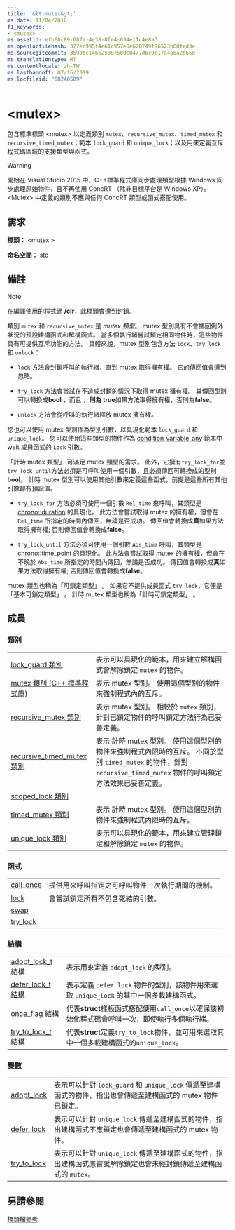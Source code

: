 ```yaml
---
title: '&lt;mutex&gt;'
ms.date: 11/04/2016
f1_keywords:
- <mutex>
ms.assetid: efb60c89-687a-4e38-8fe4-694e11c4e8a3
ms.openlocfilehash: 377ec995f4e61c957e8e620749f96523b60fed3e
ms.sourcegitcommit: 3590dc146525807500c0477d6c9c17a4a8a2d658
ms.translationtype: MT
ms.contentlocale: zh-TW
ms.lasthandoff: 07/16/2019
ms.locfileid: "68240589"
---
```

# <a name="ltmutexgt"></a>&lt;mutex&gt;

包含標準標頭 \<mutex> 以定義類別 `mutex`、`recursive_mutex`、`timed_mutex` 和 `recursive_timed_mutex`；範本 `lock_guard` 和 `unique_lock`；以及用來定義互斥程式碼區域的支援類型與函式。

> [!WARNING]
> 開始在 Visual Studio 2015 中，C++標準程式庫同步處理類型根據 Windows 同步處理原始物件，且不再使用 ConcRT （除非目標平台是 Windows XP）。 \<Mutex> 中定義的類別不應與任何 ConcRT 類型或函式搭配使用。

## <a name="requirements"></a>需求

**標頭：** \<mutex >

**命名空間：** std

## <a name="remarks"></a>備註

> [!NOTE]
> 在編譯使用的程式碼 **/clr**，此標頭會遭到封鎖。

類別 `mutex` 和 `recursive_mutex` 是 *mutex 類型*。 mutex 型別具有不會擲回例外狀況的預設建構函式和解構函式。 當多個執行緒嘗試鎖定相同物件時，這些物件具有可提供互斥功能的方法。 具體來說，mutex 型別包含方法 `lock`、`try_lock` 和 `unlock`：

- `lock` 方法會封鎖呼叫的執行緒，直到 mutex 取得擁有權。 它的傳回值會遭到忽略。

- `try_lock` 方法會嘗試在不造成封鎖的情況下取得 mutex 擁有權。 其傳回型別可以轉換成**bool** ，而且 **，則為 true**如果方法取得擁有權，否則為**false**。

- `unlock` 方法會從呼叫的執行緒釋放 mutex 擁有權。

您也可以使用 mutex 型別作為型別引數，以具現化範本 `lock_guard` 和 `unique_lock`。 您可以使用這些類型的物件作為 [condition_variable_any](../standard-library/condition-variable-any-class.md) 範本中 wait 成員函式的 `Lock` 引數。

「計時 mutex 類型」  可滿足 mutex 類型的需求。 此外，它擁有`try_lock_for`並`try_lock_until`方法必須是可呼叫使用一個引數，且必須傳回可轉換成的型別**bool**。 計時 mutex 型別可以使用其他引數來定義這些函式，前提是這些所有其他引數都有預設值。

- `try_lock_for` 方法必須可使用一個引數 `Rel_time` 來呼叫，其類型是 [chrono::duration](../standard-library/duration-class.md) 的具現化。 此方法會嘗試取得 mutex 的擁有權，但會在 `Rel_time` 所指定的時間內傳回，無論是否成功。 傳回值會轉換成**真**如果方法取得擁有權; 否則傳回值會轉換成**false**。

- `try_lock_until` 方法必須可使用一個引數 `Abs_time` 呼叫，其類型是 [chrono::time_point](../standard-library/time-point-class.md) 的具現化。 此方法會嘗試取得 mutex 的擁有權，但會在不晚於 `Abs_time` 所指定的時間內傳回，無論是否成功。 傳回值會轉換成**真**如果方法取得擁有權; 否則傳回值會轉換成**false**。

mutex 類型也稱為「可鎖定類型」  。 如果它不提供成員函式 `try_lock`，它便是「基本可鎖定類型」  。 計時 mutex 類型也稱為「計時可鎖定類型」  。

## <a name="members"></a>成員

### <a name="classes"></a>類別

|||
|-|-|
|[lock_guard 類別](../standard-library/lock-guard-class.md)|表示可以具現化的範本，用來建立解構函式會解除鎖定 `mutex` 的物件。|
|[mutex 類別 (C++ 標準程式庫)](../standard-library/mutex-class-stl.md)|表示 mutex 型別。 使用這個型別的物件來強制程式內的互斥。|
|[recursive_mutex 類別](../standard-library/recursive-mutex-class.md)|表示 mutex 型別。 相較於 `mutex` 類別，針對已鎖定物件的呼叫鎖定方法行為已妥善定義。|
|[recursive_timed_mutex 類別](../standard-library/recursive-timed-mutex-class.md)|表示 計時 mutex 型別。 使用這個型別的物件來強制程式內限時的互斥。 不同於型別 `timed_mutex` 的物件，針對 `recursive_timed_mutex` 物件的呼叫鎖定方法效果已妥善定義。|
|[scoped_lock 類別](../standard-library/scoped-lock-class.md)||
|[timed_mutex 類別](../standard-library/timed-mutex-class.md)|表示 計時 mutex 型別。 使用這個型別的物件來強制程式內限時的互斥。|
|[unique_lock 類別](../standard-library/unique-lock-class.md)|表示可以具現化的範本，用來建立管理鎖定和解除鎖定 `mutex` 的物件。|

### <a name="functions"></a>函式

|||
|-|-|
|[call_once](../standard-library/mutex-functions.md#call_once)|提供用來呼叫指定之可呼叫物件一次執行期間的機制。|
|[lock](../standard-library/mutex-functions.md#lock)|會嘗試鎖定所有不包含死結的引數。|
|[swap](../standard-library/mutex-functions.md#swap)||
|[try_lock](../standard-library/mutex-functions.md#try_lock)||

### <a name="structs"></a>結構

|||
|-|-|
|[adopt_lock_t 結構](../standard-library/adopt-lock-t-structure.md)|表示用來定義 `adopt_lock` 的型別。|
|[defer_lock_t 結構](../standard-library/defer-lock-t-structure.md)|表示定義 `defer_lock` 物件的型別，該物件用來選取 `unique_lock` 的其中一個多載建構函式。|
|[once_flag 結構](../standard-library/once-flag-structure.md)|代表**struct**樣板函式搭配使用`call_once`以確保該初始化程式碼會呼叫一次，即使執行多個執行緒。|
|[try_to_lock_t 結構](../standard-library/try-to-lock-t-structure.md)|代表**struct**定義`try_to_lock`物件，並可用來選取其中一個多載建構函式的`unique_lock`。|

### <a name="variables"></a>變數

|||
|-|-|
|[adopt_lock](../standard-library/mutex-functions.md#adopt_lock)|表示可以針對 `lock_guard` 和 `unique_lock` 傳遞至建構函式的物件，指出也會傳遞至建構函式的 mutex 物件已鎖定。|
|[defer_lock](../standard-library/mutex-functions.md#defer_lock)|表示可以針對 `unique_lock` 傳遞至建構函式的物件，指出建構函式不應鎖定也會傳遞至建構函式的 mutex 物件。|
|[try_to_lock](../standard-library/mutex-functions.md#try_to_lock)|表示可以針對 `unique_lock` 傳遞至建構函式的物件，指出建構函式應嘗試解除鎖定也會未經封鎖傳遞至建構函式的 `mutex`。|

## <a name="see-also"></a>另請參閱

[標頭檔參考](../standard-library/cpp-standard-library-header-files.md)<br/>
